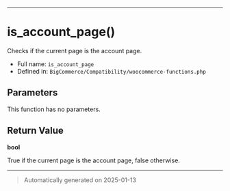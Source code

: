 ***

# is_account_page()

Checks if the current page is the account page.




* Full name: `is_account_page`
* Defined in: `BigCommerce/Compatibility/woocommerce-functions.php`

## Parameters

This function has no parameters.

## Return Value

**bool**

True if the current page is the account page, false otherwise.

***
> Automatically generated on 2025-01-13
